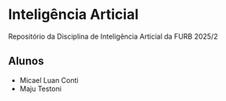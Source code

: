 # Inteligência Articial 

Repositório da Disciplina de Inteligência Articial da FURB 2025/2

## Alunos
- Micael Luan Conti
- Maju Testoni